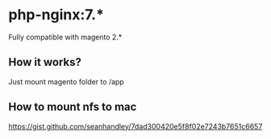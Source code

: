 # php-nginx:7.*

Fully compatible with magento 2.*

## How it works?

Just mount magento folder to /app

## How to mount nfs to mac
https://gist.github.com/seanhandley/7dad300420e5f8f02e7243b7651c6657